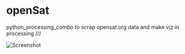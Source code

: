 # openSat
python_processing_combo to scrap opensat.org data and make viz in processing 
///

![Screenshot](https://cloud.githubusercontent.com/assets/4619862/8889197/bad89c2c-3302-11e5-90ef-af8ef3d8b641.png)
